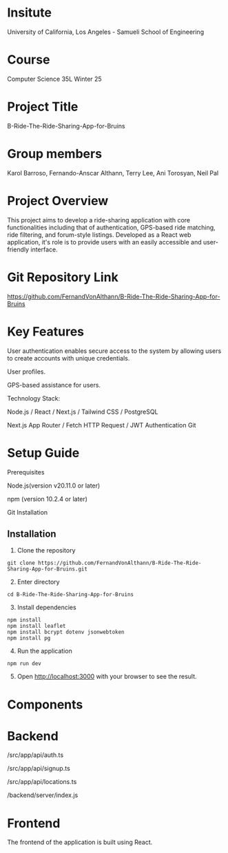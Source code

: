 # Insitute

University of California, Los Angeles - Samueli School of Engineering

# Course

Computer Science 35L Winter 25

# Project Title

B-Ride-The-Ride-Sharing-App-for-Bruins

# Group members

Karol Barroso, Fernando-Anscar Althann, Terry Lee, Ani Torosyan,
Neil Pal

# Project Overview

This project aims to develop a ride-sharing application with core functionalities including that of authentication, GPS-based ride matching, ride filtering, and forum-style listings. Developed as a React web application, it's role is to provide users with an easily accessible and user-friendly interface.

# Git Repository Link

https://github.com/FernandVonAlthann/B-Ride-The-Ride-Sharing-App-for-Bruins

# Key Features

User authentication enables secure access to the system by allowing users to create accounts with unique credentials.

User profiles.

GPS-based assistance for users.

Technology Stack:

Node.js / React / Next.js / Tailwind CSS / PostgreSQL

Next.js App Router / Fetch HTTP Request / JWT Authentication
Git

# Setup Guide

Prerequisites

Node.js(version v20.11.0 or later)

npm (version 10.2.4 or later)

Git Installation

## Installation

1. Clone the repository
```
git clone https://github.com/FernandVonAlthann/B-Ride-The-Ride-Sharing-App-for-Bruins.git
```

2. Enter directory
```
cd B-Ride-The-Ride-Sharing-App-for-Bruins
```
3. Install dependencies
```
npm install
npm install leaflet
npm install bcrypt dotenv jsonwebtoken
npm install pg
```

4. Run the application
```
npm run dev
```

5. Open [http://localhost:3000](http://localhost:3000) with your browser to see the result.


# Components

# Backend

/src/app/api/auth.ts

/src/app/api/signup.ts

/src/app/api/locations.ts

/backend/server/index.js

# Frontend

The frontend of the application is built using React.

